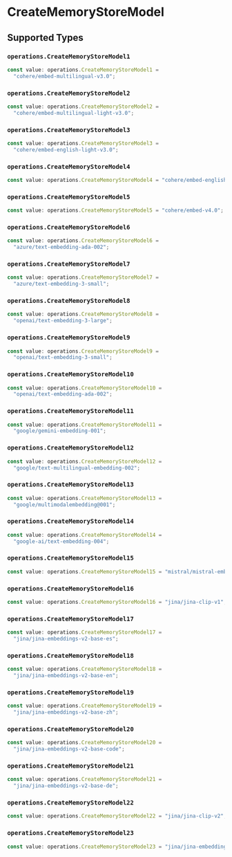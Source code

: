 # CreateMemoryStoreModel


## Supported Types

### `operations.CreateMemoryStoreModel1`

```typescript
const value: operations.CreateMemoryStoreModel1 =
  "cohere/embed-multilingual-v3.0";
```

### `operations.CreateMemoryStoreModel2`

```typescript
const value: operations.CreateMemoryStoreModel2 =
  "cohere/embed-multilingual-light-v3.0";
```

### `operations.CreateMemoryStoreModel3`

```typescript
const value: operations.CreateMemoryStoreModel3 =
  "cohere/embed-english-light-v3.0";
```

### `operations.CreateMemoryStoreModel4`

```typescript
const value: operations.CreateMemoryStoreModel4 = "cohere/embed-english-v3.0";
```

### `operations.CreateMemoryStoreModel5`

```typescript
const value: operations.CreateMemoryStoreModel5 = "cohere/embed-v4.0";
```

### `operations.CreateMemoryStoreModel6`

```typescript
const value: operations.CreateMemoryStoreModel6 =
  "azure/text-embedding-ada-002";
```

### `operations.CreateMemoryStoreModel7`

```typescript
const value: operations.CreateMemoryStoreModel7 =
  "azure/text-embedding-3-small";
```

### `operations.CreateMemoryStoreModel8`

```typescript
const value: operations.CreateMemoryStoreModel8 =
  "openai/text-embedding-3-large";
```

### `operations.CreateMemoryStoreModel9`

```typescript
const value: operations.CreateMemoryStoreModel9 =
  "openai/text-embedding-3-small";
```

### `operations.CreateMemoryStoreModel10`

```typescript
const value: operations.CreateMemoryStoreModel10 =
  "openai/text-embedding-ada-002";
```

### `operations.CreateMemoryStoreModel11`

```typescript
const value: operations.CreateMemoryStoreModel11 =
  "google/gemini-embedding-001";
```

### `operations.CreateMemoryStoreModel12`

```typescript
const value: operations.CreateMemoryStoreModel12 =
  "google/text-multilingual-embedding-002";
```

### `operations.CreateMemoryStoreModel13`

```typescript
const value: operations.CreateMemoryStoreModel13 =
  "google/multimodalembedding@001";
```

### `operations.CreateMemoryStoreModel14`

```typescript
const value: operations.CreateMemoryStoreModel14 =
  "google-ai/text-embedding-004";
```

### `operations.CreateMemoryStoreModel15`

```typescript
const value: operations.CreateMemoryStoreModel15 = "mistral/mistral-embed";
```

### `operations.CreateMemoryStoreModel16`

```typescript
const value: operations.CreateMemoryStoreModel16 = "jina/jina-clip-v1";
```

### `operations.CreateMemoryStoreModel17`

```typescript
const value: operations.CreateMemoryStoreModel17 =
  "jina/jina-embeddings-v2-base-es";
```

### `operations.CreateMemoryStoreModel18`

```typescript
const value: operations.CreateMemoryStoreModel18 =
  "jina/jina-embeddings-v2-base-en";
```

### `operations.CreateMemoryStoreModel19`

```typescript
const value: operations.CreateMemoryStoreModel19 =
  "jina/jina-embeddings-v2-base-zh";
```

### `operations.CreateMemoryStoreModel20`

```typescript
const value: operations.CreateMemoryStoreModel20 =
  "jina/jina-embeddings-v2-base-code";
```

### `operations.CreateMemoryStoreModel21`

```typescript
const value: operations.CreateMemoryStoreModel21 =
  "jina/jina-embeddings-v2-base-de";
```

### `operations.CreateMemoryStoreModel22`

```typescript
const value: operations.CreateMemoryStoreModel22 = "jina/jina-clip-v2";
```

### `operations.CreateMemoryStoreModel23`

```typescript
const value: operations.CreateMemoryStoreModel23 = "jina/jina-embeddings-v3";
```

